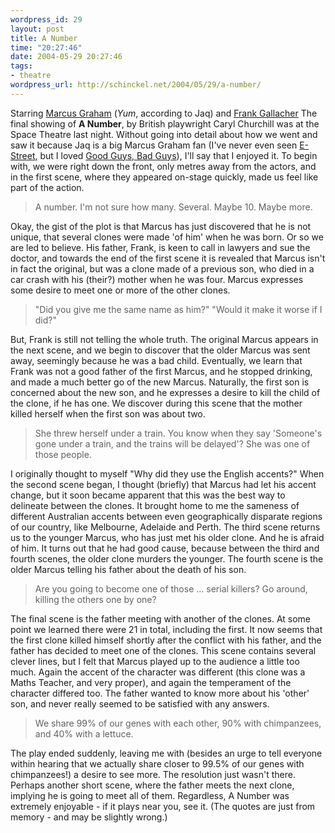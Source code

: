 ```yaml
--- 
wordpress_id: 29
layout: post
title: A Number
time: "20:27:46"
date: 2004-05-29 20:27:46
tags: 
- theatre
wordpress_url: http://schinckel.net/2004/05/29/a-number/
---
```

Starring [Marcus Graham][1] (_Yum_, according to Jaq) and [Frank Gallacher][2] The final showing of **A Number**, by British playwright Caryl Churchill was at the Space Theatre last night. Without going into detail about how we went and saw it because Jaq is a big Marcus Graham fan (I've never even seen [E-Street][3], but I loved [Good Guys, Bad Guys][4]), I'll say that I enjoyed it. To begin with, we were right down the front, only metres away from the actors, and in the first scene, where they appeared on-stage quickly, made us feel like part of the action. 

> A number. I'm not sure how many. Several. Maybe 10. Maybe more.

Okay, the gist of the plot is that Marcus has just discovered that he is not unique, that several clones were made 'of him' when he was born. Or so we are led to believe. His father, Frank, is keen to call in lawyers and sue the doctor, and towards the end of the first scene it is revealed that Marcus isn't in fact the original, but was a clone made of a previous son, who died in a car crash with his (their?) mother when he was four. Marcus expresses some desire to meet one or more of the other clones. 

> "Did you give me the same name as him?" "Would it make it worse if I did?"

But, Frank is still not telling the whole truth. The original Marcus appears in the next scene, and we begin to discover that the older Marcus was sent away, seemingly because he was a bad child. Eventually, we learn that Frank was not a good father of the first Marcus, and he stopped drinking, and made a much better go of the new Marcus. Naturally, the first son is concerned about the new son, and he expresses a desire to kill the child of the clone, if he has one. We discover during this scene that the mother killed herself when the first son was about two. 

> She threw herself under a train. You know when they say 'Someone's gone under a train, and the trains will be delayed'? She was one of those people.

I originally thought to myself "Why did they use the English accents?" When the second scene began, I thought (briefly) that Marcus had let his accent change, but it soon became apparent that this was the best way to delineate between the clones. It brought home to me the sameness of different Australian accents between even geographically disparate regions of our country, like Melbourne, Adelaide and Perth. The third scene returns us to the younger Marcus, who has just met his older clone. And he is afraid of him. It turns out that he had good cause, because between the third and fourth scenes, the older clone murders the younger. The fourth scene is the older Marcus telling his father about the death of his son. 

> Are you going to become one of those ... serial killers? Go around, killing the others one by one?

The final scene is the father meeting with another of the clones. At some point we learned there were 21 in total, including the first. It now seems that the first clone killed himself shortly after the conflict with his father, and the father has decided to meet one of the clones. This scene contains several clever lines, but I felt that Marcus played up to the audience a little too much. Again the accent of the character was different (this clone was a Maths Teacher, and very proper), and again the temperament of the character differed too. The father wanted to know more about his 'other' son, and never really seemed to be satisfied with any answers. 

> We share 99% of our genes with each other, 90% with chimpanzees, and 40% with a lettuce.

The play ended suddenly, leaving me with (besides an urge to tell everyone within hearing that we actually share closer to 99.5% of our genes with chimpanzees!) a desire to see more. The resolution just wasn't there. Perhaps another short scene, where the father meets the next clone, implying he is going to meet all of them. Regardless, A Number was extremely enjoyable - if it plays near you, see it. (The quotes are just from memory - and may be slightly wrong.) 

   [1]: http://www.imdb.com/name/nm0334198/
   [2]: http://www.imdb.com/name/nm0302314/
   [3]: http://www.imdb.com/title/tt0096572/
   [4]: http://www.imdb.com/title/tt0118326/

